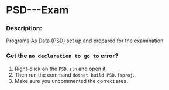 # PSD---Exam
### Description:
Programs As Data (PSD) set up and prepared for the examination


### Get the `no declaration to go to` error?
1. Right-click on the `PSD.sln` and open it. 
2. Then run the command `dotnet build PSD.fsproj`.
3. Make sure you uncommented the correct area.